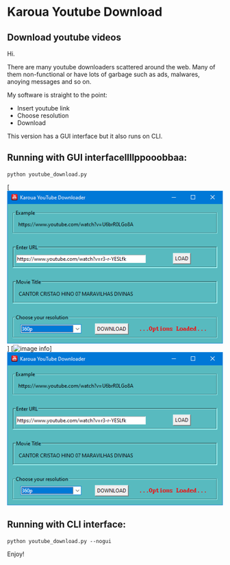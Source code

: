 
# Karoua Youtube Download

<h2>Download youtube videos</h2>

<p>Hi.</p>
<p>There are many youtube downloaders scattered around the web.
 Many of them non-functional or have lots of garbage  such  as 
 ads, malwares, anoying messages and so on.

My software is straight to the point:</p>
<ul>
  <li>Insert youtube link</li>
  <li>Choose resolution</li>
  <li>Download</li>
</ul>      

This version has a GUI interface but it also runs on CLI.

<h2>Running with GUI interfacellllppooobbaa:</h2>

	python youtube_download.py

[![image01.png](./img/image01.png)]
[![image info](image01.png)]
![title](img\image01.png)


<h2>Running with CLI interface:</h2>

	python youtube_download.py --nogui

Enjoy!

